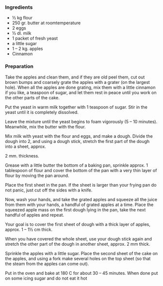 
### Ingredients
- ½ kg flour
- 250 gr. butter at roomtemperature
- 2 eggs
- ½ dl. milk
- 1 packet of fresh yeast
- a little sugar
- 1 – 2 kg. apples
- Cinnamon

### Preparation
Take the apples and clean them, and if they are old peel them, cut out brown bumps and coarsely grate the apples with a grater (on the largest hole). When all the apples are done grating, mix them with a little cinnamon if you like, a teaspoon of sugar, and let them rest in peace until you work on the other parts of the cake.

 Put the yeast in warm milk together with 1 teaspoon of sugar. Stir in the yeast until it is completely dissolved.

 Leave the mixture until the yeast begins to foam vigorously (5 – 10 minutes). Meanwhile, mix the butter with the flour.

 Mix milk with yeast with the flour and eggs, and make a dough. Divide the dough into 2, and using a dough stick, stretch the first part of the dough into a sheet, approx.

 2 mm. thickness.

 Grease with a little butter the bottom of a baking pan, sprinkle approx. 1 tablespoon of flour and cover the bottom of the pan with a very thin layer of flour by moving the pan around.

 Place the first sheet in the pan. If the sheet is larger than your frying pan do not panic, just cut off the sides with a knife.

 Now, wash your hands, and take the grated apples and squeeze all the juice from them with your hands, a handful of grated apples at a time. Place the squeezed apple mass on the first dough lying in the pan, take the next handful of apples and repeat.

   Your goal is to cover the first sheet of dough with a thick layer of apples, approx. 1 – 1½ cm thick.

 When you have covered the whole sheet, use your dough stick again and stretch the other part of the dough in another sheet, approx. 2 mm thick.

 Sprinkle the apples with a little sugar. Place the second sheet of the cake on the apples, and using a fork make several holes on the top sheet (so that the steam from the apples can come out).

 Put in the oven and bake at 180 C for about 30 – 45 minutes. When done put on some icing sugar and do not eat it hot 
